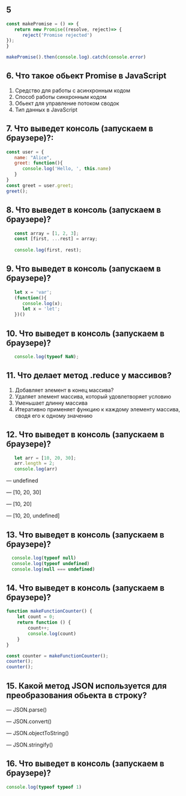 ## 5

```js
const makePromise = () => {
   return new Promise((resolve, reject)=> {
      reject('Promise rejected')
});
}

makePromise().then(console.log).catch(console.error)
```



## 6. Что такое обьект Promise в JavaScript

1. Средство для работы с асинхронным кодом
2. Способ работы синхронным кодом
3. Обьект для управление потоком сводок
4. Тип данных в JavaScript


## 7. Что выведет консоль (запускаем в браузере)?:

```js
const user = {
   name: "Alice",
   greet: function(){
      console.log('Hello, ', this.name)
   }
}
const greet = user.greet;
greet();
```



## 8. Что выведет в консоль (запускаем в браузере)?

```js
   const array = [1, 2, 3];
   const [first, ...rest] = array;
   
   console.log(first, rest);
```


## 9. Что выведет в консоль (запускаем в браузере)?

```js
   let x = 'var';
   (function(){
      console.log(x);
      let x = 'let';
   })()
```


## 10. Что выведет в консоль (запускаем в браузере)?

```js
   console.log(typeof NaN);
```



## 11. Что делает метод .reduce у массивов?
1. Добавляет элемент в конец массива?
2. Удаляет элемент массива, который удовлетворяет условию
3. Уменьшает длинну массива
4. Итеративно применяет функцию к каждому элементу массива, сводя его к одному значению

## 12. Что выведет в консоль (запускаем в браузере)?

```js
   let arr = [10, 20, 30];
   arr.length = 2;
   console.log(arr)
```

— undefined

— [10, 20, 30]

— [10, 20]

— [10, 20, undefined]


## 13.  Что выведет в консоль (запускаем в браузере)?

```js
  console.log(typeof null)
  console.log(typeof undefined)
  console.log(null === undefined)
```


## 14. Что выведет в консоль (запускаем в браузере)?

```js
function makeFunctionCounter() {
    let count = 0;
    return function () {
        count++;
        console.log(count)
    }
}

const counter = makeFunctionCounter();
counter();
counter();
```


## 15. Какой метод JSON используется для преобразования обьекта в строку?

— JSON.parse()

— JSON.convert()

— JSON.objectToString()

— JSON.stringify()


## 16. Что выведет в консоль (запускаем в браузере)?


```js
console.log(typeof typeof 1)
```

